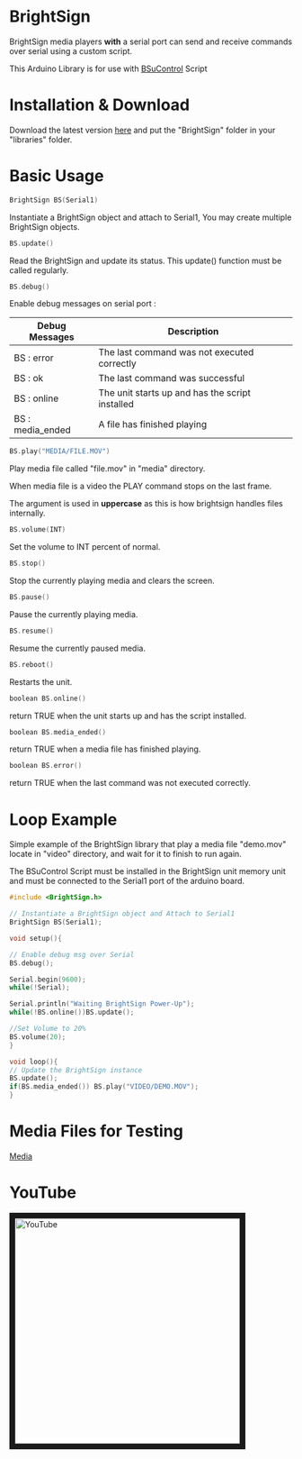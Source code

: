 # BrightSign

BrightSign media players **with** a serial port can send and receive commands over serial using a custom script.

This Arduino Library is for use with [BSuControl](https://github.com/zarpli/BSuControl) Script

# Installation & Download

Download the latest version [here](https://github.com/zarpli/BrightSign/archive/refs/heads/main.zip) and put the "BrightSign" folder in your "libraries" folder.

# Basic Usage
```C++
BrightSign BS(Serial1)
```
Instantiate a BrightSign object and attach to Serial1, You may create multiple BrightSign objects.

```C++
BS.update()
```
Read the BrightSign and update its status. This update() function must be called regularly.

```C++
BS.debug()  
```
Enable debug messages on serial port :

|Debug Messages|Description|
|---|---|
|BS : error|The last command was not executed correctly|
|BS : ok|The last command was successful|
|BS : online|The unit starts up and has the script installed|
|BS : media_ended|A file has finished playing|

```C++
BS.play("MEDIA/FILE.MOV")
```
Play media file called "file.mov" in "media" directory.

When media file is a video the PLAY command stops on the last frame.

The argument is used in **uppercase** as this is how brightsign handles files internally.

```C++
BS.volume(INT)
```
Set the volume to INT percent of normal.

```C++
BS.stop()
```
Stop the currently playing media and clears the screen.

```C++
BS.pause()
```
Pause the currently playing media.

```C++
BS.resume()
```
Resume the currently paused media.

```C++
BS.reboot()
```
Restarts the unit.

```C++
boolean BS.online()
```
return TRUE when the unit starts up and has the script installed.

```C++
boolean BS.media_ended()
```
return TRUE when a media file has finished playing.

```C++
boolean BS.error()
```
return TRUE when the last command was not executed correctly.


# Loop Example

Simple example of the BrightSign library that play a media file "demo.mov" locate in "video" directory, and wait for it to finish to run again.
  
The BSuControl Script must be installed in the BrightSign unit memory unit and must be connected to the Serial1 port of the arduino board.  

```C++
#include <BrightSign.h>

// Instantiate a BrightSign object and Attach to Serial1
BrightSign BS(Serial1);   

void setup(){

// Enable debug msg over Serial
BS.debug();               

Serial.begin(9600);
while(!Serial);

Serial.println("Waiting BrightSign Power-Up");
while(!BS.online())BS.update(); 

//Set Volume to 20%
BS.volume(20);            
}

void loop(){
// Update the BrightSign instance
BS.update();
if(BS.media_ended()) BS.play("VIDEO/DEMO.MOV");
}
```
# Media Files for Testing

[Media](https://github.com/zarpli/Media)

# YouTube

<a href="http://www.youtube.com/watch?feature=player_embedded&v=v_Xolq-GvfM" target="_blank"><img src="http://img.youtube.com/vi/v_Xolq-GvfM/0.jpg" alt="YouTube" width="400" border="10"/></a>
